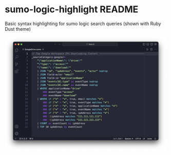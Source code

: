 # sumo-logic-highlight README

Basic syntax highlighting for sumo logic search queries (shown with Ruby Dust theme)

![001](images/001.png)
